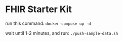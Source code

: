 # FHIR Starter Kit

run this command:
```docker-compose up -d```

wait until 1-2 minutes, and run:
```./push-sample-data.sh```
